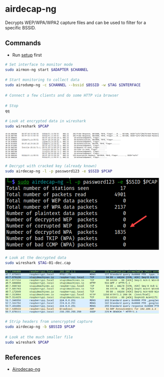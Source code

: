 # airdecap-ng

Decrypts WEP/WPA/WPA2 capture files and can be used to filter for a specific BSSID.

## Commands

* Run [setup](../setup.md) first

```bash
# Set interface to monitor mode
sudo airmon-ng start $ADAPTER $CHANNEL

# Start monitoring to collect data
sudo airodump-ng -c $CHANNEL --bssid $BSSID -w $TAG $INTERFACE

# Connect a few clients and do some HTTP via browser

# Stop
qq

# Look at encrypted data in wireshark
sudo wireshark $PCAP
```

![encrypted](../images/airdecap-ng-encrypted.png)

```bash
# Decrypt with cracked key (already known)
sudo airdecap-ng -l -p password123 -e $SSID $PCAP
```

![output](../images/airdecap-ng-output.png)

```bash
# Look at the decrypted data
sudo wireshark $TAG-01-dec.cap
```

![decrypted](../images/airdecap-ng-decrypted.png)

```bash
# Strip headers from unencrypted capture
sudo airdecap-ng -b $BSSID $PCAP

# Look at the much smaller file
sudo wireshark $PCAP
```

## References

* [Airodecap-ng](https://www.aircrack-ng.org/doku.php?id=airdecap-ng)